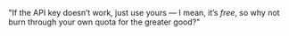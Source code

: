 "If the API key doesn’t work, just use yours — I mean, it’s *free*, so why not burn through your own quota for the greater good?"

